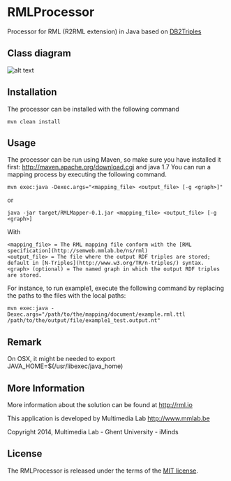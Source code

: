 RMLProcessor
============

Processor for RML (R2RML extension) in Java based on [DB2Triples](https://github.com/antidot/db2triples/)

Class diagram
-------------
![alt text](https://raw.github.com/mmlab/RMLProcessor/master/docs/class-diagram.jpg)

Installation
------------

The processor can be installed with the following command

    mvn clean install

Usage
-----
The processor can be run using Maven, so make sure you have installed it first: http://maven.apache.org/download.cgi and java 1.7
You can run a mapping process by executing the following command.
    
    mvn exec:java -Dexec.args="<mapping_file> <output_file> [-g <graph>]"


or

    java -jar target/RMLMapper-0.1.jar <mapping_file> <output_file> [-g <graph>]

With 
    
    <mapping_file> = The RML mapping file conform with the [RML specification](http://semweb.mmlab.be/ns/rml)
    <output_file> = The file where the output RDF triples are stored; default in [N-Triples](http://www.w3.org/TR/n-triples/) syntax.
    <graph> (optional) = The named graph in which the output RDF triples are stored.
        
For instance, to run example1, execute the following command by replacing the paths to the files with the local paths:

    mvn exec:java -Dexec.args="/path/to/the/mapping/document/example.rml.ttl /path/to/the/output/file/example1_test.output.nt"

Remark
-----

On OSX, it might be needed to export JAVA_HOME=$(/usr/libexec/java_home)

More Information
----------------

More information about the solution can be found at http://rml.io

This application is developed by Multimedia Lab http://www.mmlab.be

Copyright 2014, Multimedia Lab - Ghent University - iMinds

License
-------

The RMLProcessor is released under the terms of the [MIT license](http://opensource.org/licenses/mit-license.html).
